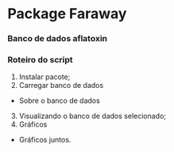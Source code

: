 # Package Faraway

### Banco de dados aflatoxin

### Roteiro do script

1. Instalar pacote;
2. Carregar banco de dados
- Sobre o banco de dados
3. Visualizando o banco de dados selecionado;
4. Gráficos
- Gráficos juntos.
